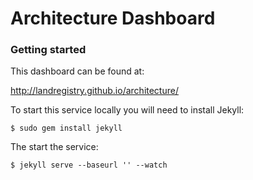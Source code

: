 Architecture Dashboard
===============

### Getting started

This dashboard can be found at:

http://landregistry.github.io/architecture/

To start this service locally you will need to install Jekyll:

```
$ sudo gem install jekyll
```

The start the service:

```
$ jekyll serve --baseurl '' --watch
```
